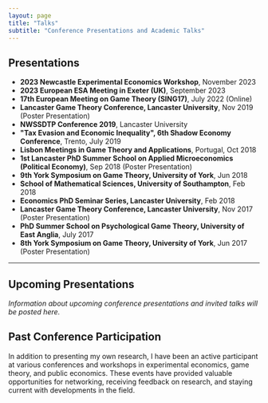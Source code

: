 ```yaml
---
layout: page
title: "Talks"
subtitle: "Conference Presentations and Academic Talks"
---
```


## Presentations

- **2023 Newcastle Experimental Economics Workshop**, November 2023
- **2023 European ESA Meeting in Exeter (UK)**, September 2023  
- **17th European Meeting on Game Theory (SING17)**, July 2022 (Online)
- **Lancaster Game Theory Conference, Lancaster University**, Nov 2019 (Poster Presentation)
- **NWSSDTP Conference 2019**, Lancaster University
- **"Tax Evasion and Economic Inequality", 6th Shadow Economy Conference**, Trento, July 2019
- **Lisbon Meetings in Game Theory and Applications**, Portugal, Oct 2018
- **1st Lancaster PhD Summer School on Applied Microeconomics (Political Economy)**, Sep 2018 (Poster Presentation)  
- **9th York Symposium on Game Theory, University of York**, Jun 2018
- **School of Mathematical Sciences, University of Southampton**, Feb 2018
- **Economics PhD Seminar Series, Lancaster University**, Feb 2018
- **Lancaster Game Theory Conference, Lancaster University**, Nov 2017 (Poster Presentation)
- **PhD Summer School on Psychological Game Theory, University of East Anglia**, July 2017
- **8th York Symposium on Game Theory, University of York**, Jun 2017 (Poster Presentation)

---

## Upcoming Presentations

*Information about upcoming conference presentations and invited talks will be posted here.*

## Past Conference Participation

In addition to presenting my own research, I have been an active participant at various conferences and workshops in experimental economics, game theory, and public economics. These events have provided valuable opportunities for networking, receiving feedback on research, and staying current with developments in the field.